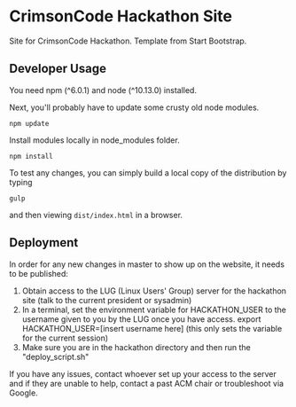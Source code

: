 # CrimsonCode Hackathon Site
Site for CrimsonCode Hackathon. Template from Start Bootstrap.

## Developer Usage
You need npm (^6.0.1) and node (^10.13.0) installed.

Next, you'll probably have to update some crusty old node modules.
```
npm update
```
Install modules locally in node_modules folder. 
```
npm install
```
To test any changes, you can simply build a local copy of the distribution by typing
```
gulp
```
and then viewing ```dist/index.html``` in a browser.

## Deployment
In order for any new changes in master to show up on the website, it needs to be published:
1. Obtain access to the LUG (Linux Users' Group) server for the hackathon site (talk to the current president or sysadmin)
2. In a terminal, set the environment variable for HACKATHON_USER to the username given to you by the LUG once you have access. 
   export HACKATHON_USER=[insert username here] (this only sets the variable for the current session)
3. Make sure you are in the hackathon directory and then run the "deploy_script.sh"

If you have any issues, contact whoever set up your access to the server and if they are unable to help, contact a past ACM chair or troubleshoot via Google.
